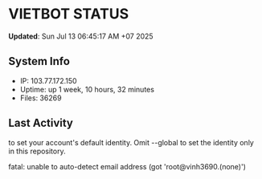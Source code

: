 # VIETBOT STATUS
**Updated**: Sun Jul 13 06:45:17 AM +07 2025

## System Info
- IP: 103.77.172.150
- Uptime: up 1 week, 10 hours, 32 minutes
- Files: 36269

## Last Activity

to set your account's default identity.
Omit --global to set the identity only in this repository.

fatal: unable to auto-detect email address (got 'root@vinh3690.(none)')
